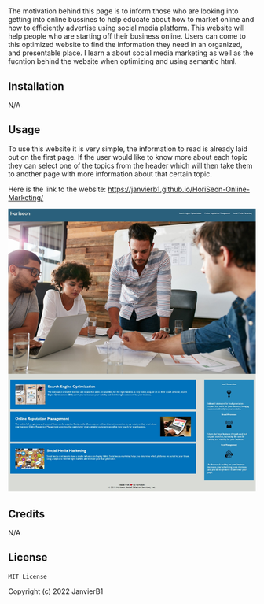
# <Challenge-01>

The motivation behind this page is to inform those who are looking into getting into online bussines to help educate about how to market online and how to efficiently advertise using social media platform. This website will help people who are starting off their business online. Users can come to this optimized website to find the information they need in an organized, and presentable place. I learn a about social media marketing as well as the fucntion behind the website when optimizing and using semantic html.

## Installation
 N/A


## Usage
 To use this website it is very simple, the information to read is already laid out on the first page. If the user would like to know more about each topic they can select one of the topics from the header which will then take them to another page with more information about that certain topic. 

 Here is the link to the website: 
 https://janvierb1.github.io/HoriSeon-Online-Marketing/

![alt text](assets/images/Web%20capture_19-9-2022_112539_.jpeg)

## Credits
 N/A

## License
    MIT License

Copyright (c) 2022 JanvierB1